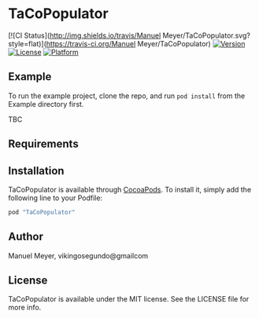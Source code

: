 # TaCoPopulator

[![CI Status](http://img.shields.io/travis/Manuel Meyer/TaCoPopulator.svg?style=flat)](https://travis-ci.org/Manuel Meyer/TaCoPopulator)
[![Version](https://img.shields.io/cocoapods/v/TaCoPopulator.svg?style=flat)](http://cocoapods.org/pods/TaCoPopulator)
[![License](https://img.shields.io/cocoapods/l/TaCoPopulator.svg?style=flat)](http://cocoapods.org/pods/TaCoPopulator)
[![Platform](https://img.shields.io/cocoapods/p/TaCoPopulator.svg?style=flat)](http://cocoapods.org/pods/TaCoPopulator)

## Example

To run the example project, clone the repo, and run `pod install` from the Example directory first.

TBC

## Requirements

## Installation

TaCoPopulator is available through [CocoaPods](http://cocoapods.org). To install
it, simply add the following line to your Podfile:

```ruby
pod "TaCoPopulator"
```

## Author

Manuel Meyer, vikingosegundo@gmailcom

## License

TaCoPopulator is available under the MIT license. See the LICENSE file for more info.
